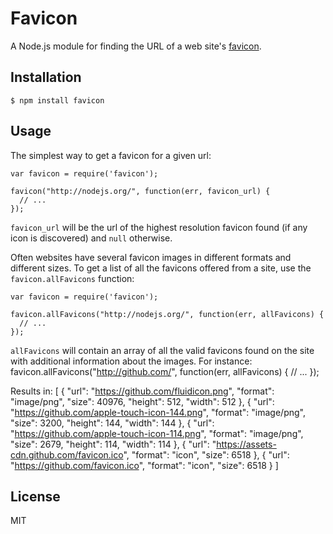 # Favicon

A Node.js module for finding the URL of a web site's
[favicon](http://en.wikipedia.org/wiki/Favicon).

## Installation

    $ npm install favicon

## Usage

The simplest way to get a favicon for a given url:

    var favicon = require('favicon');
 
    favicon("http://nodejs.org/", function(err, favicon_url) {
      // ...
    });

`favicon_url` will be the url of the highest resolution favicon found (if any icon is discovered) and `null` otherwise.


Often websites have several favicon images in different formats and different sizes. To get a list of all the favicons offered from a site, use the `favicon.allFavicons` function:

    var favicon = require('favicon');
  
    favicon.allFavicons("http://nodejs.org/", function(err, allFavicons) {
      // ...
    });

`allFavicons` will contain an array of all the valid favicons found on the site with additional information about the images. For instance:
		favicon.allFavicons("http://github.com/", function(err, allFavicons) {
      // ...
    });

Results in:
[
  {
    "url": "https://github.com/fluidicon.png",
    "format": "image/png",
    "size": 40976,
    "height": 512,
    "width": 512
  },
  {
    "url": "https://github.com/apple-touch-icon-144.png",
    "format": "image/png",
    "size": 3200,
    "height": 144,
    "width": 144
  },
  {
    "url": "https://github.com/apple-touch-icon-114.png",
    "format": "image/png",
    "size": 2679,
    "height": 114,
    "width": 114
  },
  {
    "url": "https://assets-cdn.github.com/favicon.ico",
    "format": "icon",
    "size": 6518
  },
  {
    "url": "https://github.com/favicon.ico",
    "format": "icon",
    "size": 6518
  }
]

## License

MIT
